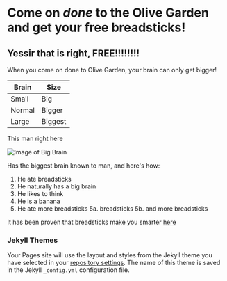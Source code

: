# Come on *done* to the Olive Garden and get your free breadsticks!

## Yessir that is right, FREE!!!!!!!!
When you come on done to Olive Garden, your brain can only get bigger!

Brain | Size
------|-------
Small | Big
Normal| Bigger
Large | Biggest

This man right here

![Image of Big Brain](https://live.staticflickr.com/7302/12110532425_fa0e6022eb_b.jpg)

Has the biggest brain known to man, and here's how:
1. He ate breadsticks
2. He naturally has a big brain
3. He likes to think
4. He is a banana
5. He ate more breadsticks
  5a. breadsticks
  5b. and more breadsticks
  
It has been proven that breadsticks make you smarter [here](https://youtu.be/Wp-OFFUlzWM)












### Jekyll Themes

Your Pages site will use the layout and styles from the Jekyll theme you have selected in your [repository settings](https://github.com/EnricoNuttoliv/EnricoNuttoliv.github.io/settings). The name of this theme is saved in the Jekyll `_config.yml` configuration file.
